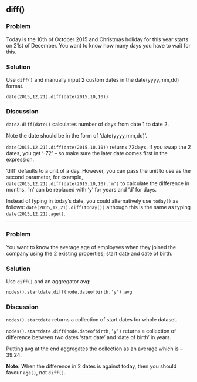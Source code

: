 ## diff()
### Problem
Today is the 10th of October 2015 and Christmas holiday for this year starts on 21st of December. You want to know how many days you have to wait for this.

### Solution
Use `diff()` and manually input 2 custom dates in the date(yyyy,mm,dd) format.

```
date(2015,12,21).diff(date(2015,10,10))
```


### Discussion
`date2.diff(date1)` calculates number of days from date 1 to date 2.

Note the date should be in the form of ‘date(yyyy,mm,dd)’.

`date(2015.12.21).diff(date(2015.10.10))` returns 72days. If you swap the 2 dates, you get ‘-72’ – so make sure the later date comes first in the expression.

‘diff’ defaults to a unit of a day. However, you can pass the unit to use as the second parameter, for example, `date(2015,12,21).diff(date(2015,10,10),'m')` to calculate the difference in months. ‘m’ can be replaced with ‘y’ for years and ‘d’ for days.

Instead of typing in today’s date, you could alternatively use `today()` as follows: `date(2015,12,21).diff(today())` although this is the same as typing `date(2015,12,21).age()`.

---
### Problem
You want to know the average age of employees when they joined the company using the 2 existing properties; start date and date of birth.

### Solution
Use `diff()` and an aggregator avg:

```
nodes().startdate.diff(node.dateofbirth,'y').avg
```


### Discussion
`nodes().startdate` returns a collection of start dates for whole dataset.

`nodes().startdate.diff(node.dateofbirth,’y’)` returns a collection of difference between two dates ‘start date’ and ‘date of birth’ in years.

Putting avg at the end aggregates the collection as an average which is – 39.24.

**Note:** When the difference in 2 dates is against today, then you should favour `age()`, not `diff()`.
